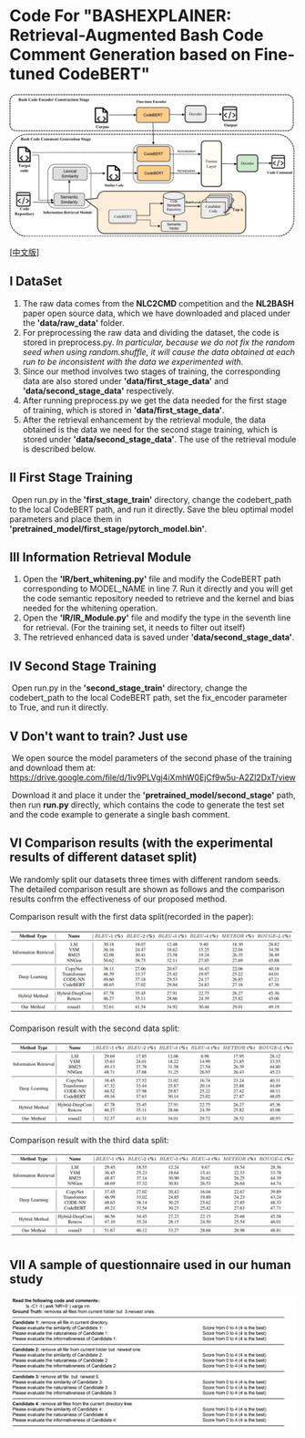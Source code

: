 # Code For "BASHEXPLAINER: Retrieval-Augmented Bash Code Comment Generation based on Fine-tuned CodeBERT"

![](./figs/BASHEXPLAINER.png)

[[中文版](https://github.com/NTDXYG/BASHEXPLAINER/blob/main/README_zh.md)]

## Ⅰ DataSet

1. The raw data comes from the **NLC2CMD** competition and the **NL2BASH** paper open source data, which we have downloaded and placed under the **'data/raw_data'** folder.
2. For preprocessing the raw data and dividing the dataset, the code is stored in preprocess.py. *In particular, because we do not fix the random seed when using random.shuffle, it will cause the data obtained at each run to be inconsistent with the data we experimented with.*
3. Since our method involves two stages of training, the corresponding data are also stored under **'data/first_stage_data'** and **'data/second_stage_data'** respectively.
4. After running preprocess.py we get the data needed for the first stage of training, which is stored in **'data/first_stage_data'**.
5. After the retrieval enhancement by the retrieval module, the data obtained is the data we need for the second stage training, which is stored under **'data/second_stage_data'**. The use of the retrieval module is described below.

## Ⅱ First Stage Training

​        Open run.py in the **'first_stage_train'** directory, change the codebert_path to the local CodeBERT path, and run it directly. Save the bleu optimal model parameters and place them in **'pretrained_model/first_stage/pytorch_model.bin'**.

## Ⅲ Information Retrieval Module

1. Open the **'IR/bert_whitening.py'** file and modify the CodeBERT path corresponding to MODEL_NAME in line 7. Run it directly and you will get the code semantic repository needed to retrieve and the kernel and bias needed for the whitening operation.
2. Open the **'IR/IR_Module.py'** file and modify the type in the seventh line for retrieval. (For the training set, it needs to filter out itself)
3. The retrieved enhanced data is saved under **'data/second_stage_data'**.

## Ⅳ Second Stage Training

​		Open run.py in the **'second_stage_train'** directory, change the codebert_path to the local CodeBERT path, set the fix_encoder parameter to True, and run it directly.

## Ⅴ Don't want to train? Just use

​		We open source the model parameters of the second phase of the training and download them at: https://drive.google.com/file/d/1iv9PLVgj4iXmhW0EjCf9w5u-A2Zl2DxT/view

​		Download it and place it under the **'pretrained_model/second_stage'** path, then run **run.py** directly, which contains the code to generate the test set and the code example to generate a single bash comment.

## Ⅵ Comparison results (with the experimental results of different dataset split)

We randomly split our datasets three times with different random seeds. The detailed comparison result are shown as follows  and the comparison results confrm the effectiveness of our proposed method.

Comparison result with the first data split(recorded in the paper):

![](./figs/round1.PNG)

Comparison result with the second data split:

![](./figs/round2.PNG)

Comparison result with the third data split:

![](./figs/round3.PNG)


## Ⅶ A sample of  questionnaire used in our human study

![](./figs/human.png)

